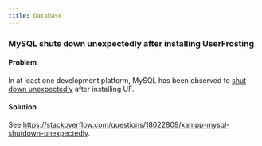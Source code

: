 ```yaml
---
title: Database
---
```


### MySQL shuts down unexpectedly after installing UserFrosting

#### Problem

In at least one development platform, MySQL has been observed to [shut down unexpectedly](https://github.com/alexweissman/UserFrosting/issues/247) after installing UF.  

#### Solution

See https://stackoverflow.com/questions/18022809/xampp-mysql-shutdown-unexpectedly.
